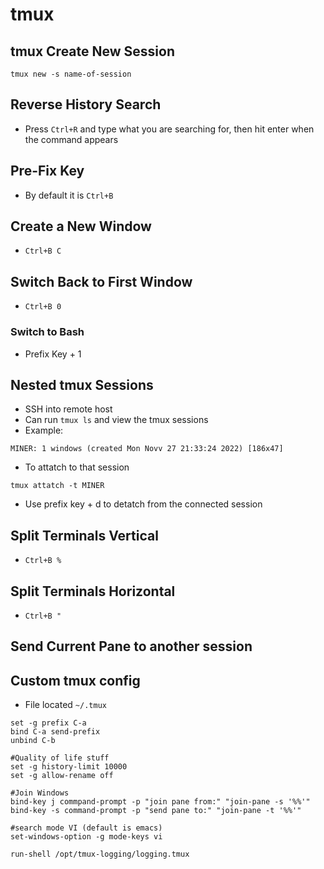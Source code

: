 # tmux
## tmux Create New Session
````
tmux new -s name-of-session
````
## Reverse History Search 
- Press `Ctrl+R` and type what you are searching for, then hit enter when the command appears 
## Pre-Fix Key 
- By default it is `Ctrl+B`
## Create a New Window 
- `Ctrl+B C`
## Switch Back to First Window 
- `Ctrl+B 0`
### Switch to Bash 
- Prefix Key + 1
## Nested tmux Sessions
- SSH into remote host 
- Can run `tmux ls` and view the tmux sessions 
- Example:
````
MINER: 1 windows (created Mon Novv 27 21:33:24 2022) [186x47]
````
- To attatch to that session 
````
tmux attatch -t MINER
````
- Use prefix key + d to detatch from the connected session 
## Split Terminals Vertical 
- `Ctrl+B %`
## Split Terminals Horizontal 
- `Ctrl+B "`

## Send Current Pane to another session 
## Custom tmux config 
- File located `~/.tmux`
````
set -g prefix C-a
bind C-a send-prefix
unbind C-b

#Quality of life stuff 
set -g history-limit 10000
set -g allow-rename off

#Join Windows
bind-key j commpand-prompt -p "join pane from:" "join-pane -s '%%'" 
bind-key -s command-prompt -p "send pane to:" "join-pane -t '%%'"

#search mode VI (default is emacs)
set-windows-option -g mode-keys vi

run-shell /opt/tmux-logging/logging.tmux
````


































